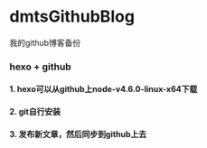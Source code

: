 # dmtsGithubBlog
我的github博客备份


### hexo + github
#### 1. hexo可以从github上node-v4.6.0-linux-x64下载
#### 2. git自行安装
#### 3. 发布新文章，然后同步到github上去
